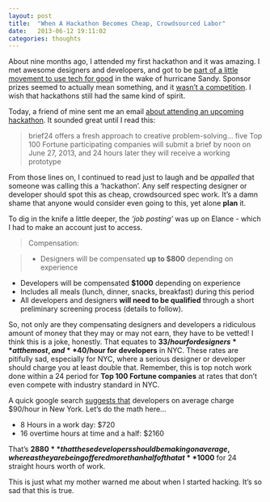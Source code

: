 ```yaml
---
layout: post
title:  "When A Hackathon Becomes Cheap, Crowdsourced Labor"
date:   2013-06-12 19:11:02
categories: thoughts
---
```


About nine months ago, I attended my first hackathon and it was amazing. I met awesome designers and developers, and got to be [part of a little movement to use tech for good](http://hacknjill.com/blog/hacksgiving-rules-and-judging-criteria/) in the wake of hurricane Sandy. Sponsor prizes seemed to actually mean something, and it [wasn’t a competition](http://sodevious.me/post/51986098138/hackathons-should-not-be-about-business). I wish that hackathons still had the same kind of spirit.

Today, a friend of mine sent me an email [about attending an upcoming hackathon](https://www.elance.com/j/mobile-centric-hackathon/42670434/). It sounded great until I read this: 

>brief24 offers a fresh approach to creative problem-solving… five Top 100 Fortune participating companies will submit a brief by noon on June 27, 2013, and 24 hours later they will receive a working prototype

From those lines on, I continued to read just to laugh and be *appalled* that someone was calling this a ‘hackathon’. Any self respecting designer or developer should spot this as cheap, crowdsourced spec work. It’s a damn shame that anyone would consider even going to this, yet alone **plan** it.

To dig in the knife a little deeper, the *‘job posting’* was up on Elance - which I had to make an account just to access.

>Compensation: 

> * Designers will be compensated **up to $800** depending on experience 
* Developers will be compensated **$1000** depending on experience 
* Includes all meals (lunch, dinner, snacks, breakfast) during this period 
* All developers and designers **will need to be qualified** through a short preliminary screening process (details to follow). 


So, not only are they compensating designers and developers a ridiculous amount of money that they may or may not earn, they have to be vetted! I think this is a joke, honestly. That equates to **$33/hour for designers** at the most, and **$40/hour for developers** in NYC. These rates are pitifully sad, especially for NYC, where a serious designer or developer should charge you at least double that. Remember, this is top notch work done within a 24 period for **Top 100 Fortune companies** at rates that don’t even compete with industry standard in NYC. 

A quick google search [suggests that](https://grouptalent.com/blog/how-much-developers-make-per-city) developers on average charge $90/hour in New York. Let’s do the math here…

* 8 Hours in a work day: $720
* 16 overtime hours at time and a half: $2160


That’s **$2880** that these developers should be making on average, whereas they are being offered more than half of that at **$1000** for 24 straight hours worth of work.

This is just what my mother warned me about when I started hacking. It’s so sad that this is true.